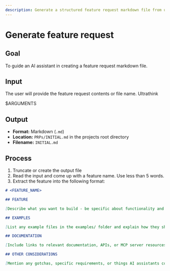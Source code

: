 ```yaml
---
description: Generate a structured feature request markdown file from user input
---
```


# Generate feature request

## Goal

To guide an AI assistant in creating a feature request markdown file.

## Input

The user will provide the feature request contents or file name. Ultrathink

<feature>
$ARGUMENTS
</feature>

## Output

- **Format:** Markdown (`.md`)
- **Location:** `PRPs/INITIAL.md` in the projects root directory
- **Filename:** `INITIAL.md`

## Process

1. Truncate or create the output file
1. Read the input and come up with a feature name. Use less than 5 words.
1. Extract the feature into the following format:

```md
# <FEATURE_NAME>

## FEATURE

[Describe what you want to build - be specific about functionality and requirements]

## EXAMPLES

[List any example files in the examples/ folder and explain how they should be used]

## DOCUMENTATION

[Include links to relevant documentation, APIs, or MCP server resources]

## OTHER CONSIDERATIONS

[Mention any gotchas, specific requirements, or things AI assistants commonly miss]
```
